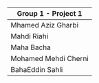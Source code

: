 | Group 1 - Project 1      |
|--------------------------|
| Mhamed Aziz Gharbi       | 
| Mahdi Riahi              |
| Maha Bacha               |
| Mohamed Mehdi Cherni     | 
| BahaEddin Sahli          | 
